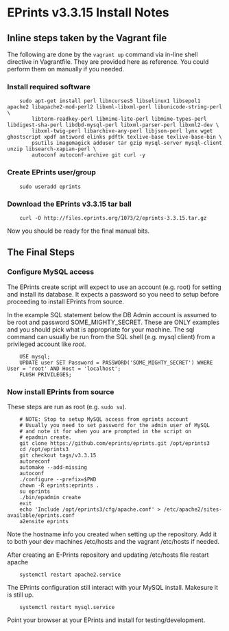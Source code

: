 
# EPrints v3.3.15 Install Notes

## Inline steps taken by the Vagrant file

The following are done by the `vagrant up` command via in-line shell directive in Vagrantfile. 
They are provided here as reference.  You could perform them on manually if you needed.

### Install required software

```shell
    sudo apt-get install perl libncurses5 libselinux1 libsepol1 apache2 libapache2-mod-perl2 libxml-libxml-perl libunicode-string-perl \
        libterm-readkey-perl libmime-lite-perl libmime-types-perl libdigest-sha-perl libdbd-mysql-perl libxml-parser-perl libxml2-dev \
        libxml-twig-perl libarchive-any-perl libjson-perl lynx wget ghostscript xpdf antiword elinks pdftk texlive-base texlive-base-bin \
        psutils imagemagick adduser tar gzip mysql-server mysql-client unzip libsearch-xapian-perl \
        autoconf autoconf-archive git curl -y
```

### Create EPrints user/group

```shell
    sudo useradd eprints
```        

### Download the EPrints v3.3.15 tar ball

```shell
    curl -O http://files.eprints.org/1073/2/eprints-3.3.15.tar.gz
```

Now you should be ready for the final manual bits.

## The Final Steps

### Configure MySQL access

The EPrints create script will expect to use an account (e.g. root)
for setting and install its database.  It expects a password so
you need to setup before proceeding to install EPrints from source.

In the example SQL statement below the DB Admin account is assumed to be
root and password SOME_MIGHTY_SECRET. These are ONLY examples
and you should pick what is appropriate for your machine. The sql command
can usually be run from the SQL shell (e.g. mysql client) from a privileged
account like _root_.

```
    USE mysql;
    UPDATE user SET Password = PASSWORD('SOME_MIGHTY_SECRET') WHERE User = 'root' AND Host = 'localhost';
    FLUSH PRIVILEGES;
```



### Now install EPrints from source

These steps are run as root (e.g. `sudo su`).

```shell
    # NOTE: Stop to setup MySQL access from eprints account
    # Usually you need to set password for the admin user of MySQL
    # and note it for when you are prompted in the script on
    # epadmin create.
    git clone https://github.com/eprints/eprints.git /opt/eprints3
    cd /opt/eprints3
    git checkout tags/v3.3.15
    autoreconf
    automake --add-missing
    autoconf
    ./configure --prefix=$PWD
    chown -R eprints:eprints .
    su eprints
    ./bin/epadmin create
    exit
    echo 'Include /opt/eprints3/cfg/apache.conf' > /etc/apache2/sites-available/eprints.conf
    a2ensite eprints
```

Note the hostname info you created when setting up the repository. Add it
to both your dev machines /etc/hosts and the vagrant /etc/hosts if needed.

After creating an E-Prints repository and updating /etc/hosts file restart apache

```shell
    systemctl restart apache2.service
```

The EPrints configuration still interact with your MySQL install. Makesure
it is still up.

```shell
    systemctl restart mysql.service
```

Point your browser at your EPrints and install for testing/development.

